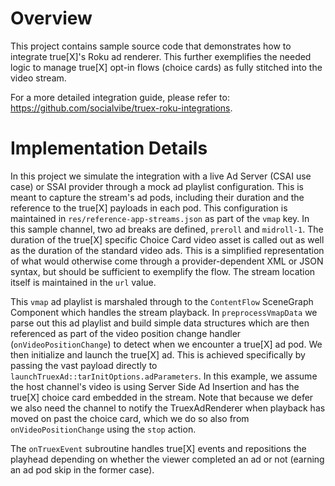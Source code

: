 # Overview

This project contains sample source code that demonstrates how to integrate true[X]'s Roku
ad renderer. This further exemplifies the needed logic to manage true[X] opt-in flows (choice cards) as 
fully stitched into the video stream. 

For a more detailed integration guide, please refer to: https://github.com/socialvibe/truex-roku-integrations.

# Implementation Details

In this project we simulate the integration with a live Ad Server (CSAI use case) or SSAI provider through a mock ad playlist configuration. This is meant to capture the stream's ad pods, including their duration and the reference to the true[X] payloads in each pod. This configuration is maintained in `res/reference-app-streams.json` as part of the `vmap` key. In this sample channel, two ad breaks are defined, `preroll` and `midroll-1`. The duration of the true[X] specific Choice Card video asset is called out as well as the duration of the standard video ads. This is a simplified representation of what would otherwise come through a provider-dependent XML or JSON syntax, but should be sufficient to exemplify the flow. The stream location itself is maintained in the `url` value.

This `vmap` ad playlist is marshaled through to the `ContentFlow` SceneGraph Component which handles the stream playback. In `preprocessVmapData` we parse out this ad playlist and build simple data structures which are then referenced as part of the video position change handler (`onVideoPositionChange`) to detect when we encounter a true[X] ad pod. We then initialize and launch the true[X] ad.  This is achieved specifically by passing the vast payload directly to `launchTruexAd::tarInitOptions.adParameters`.  In this example, we assume the host channel's video is using Server Side Ad Insertion and has the true[X] choice card embedded in the stream.  Note that because we defer we also need the channel to notify the TruexAdRenderer when playback has moved on past the choice card, which we do so also from `onVideoPositionChange` using the `stop` action.

The `onTruexEvent` subroutine handles true[X] events and repositions the playhead depending on whether the viewer completed an ad or not (earning an ad pod skip in the former case). 
